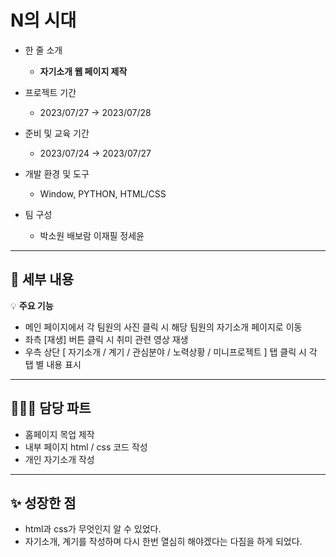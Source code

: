 # N의 시대

- 한 줄 소개
  - **자기소개 웹 페이지 제작**
    
- 프로젝트 기간
  - 2023/07/27 → 2023/07/28
- 준비 및 교육 기간
  - 2023/07/24 → 2023/07/27
- 개발 환경 및 도구
  - Window, PYTHON, HTML/CSS
- 팀 구성
  - 박소원 배보람 이재필 정세윤

---
## 💖 세부 내용

💡 **주요 기능**
- 메인 페이지에서 각 팀원의 사진 클릭 시 해당 팀원의 자기소개 페이지로 이동
- 좌측 [재생] 버튼 클릭 시 취미 관련 영상 재생
- 우측 상단 [ 자기소개 / 계기 / 관심분야 / 노력상황 / 미니프로젝트 ] 탭 클릭 시 각 탭 별 내용 표시

---

## 👩🏻‍💼 담당 파트

- 홈페이지 목업 제작
- 내부 페이지 html / css 코드 작성
- 개인 자기소개 작성
---
## ✨ 성장한 점

- html과 css가 무엇인지 알 수 있었다.
- 자기소개, 계기를 작성하며 다시 한번 열심히 해야겠다는 다짐을 하게 되었다.
